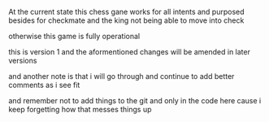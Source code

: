 At the current state this chess gane works for all intents and purposed besides for checkmate and the king not being able to move into check


otherwise this game is fully operational

this is version 1 and the aformentioned changes will be amended in later versions


and another note is that i will go through and continue to add better comments as i see fit


and remember not to add things to the git and only in the code here cause i keep forgetting how that messes things up